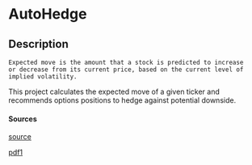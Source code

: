 # AutoHedge

## Description

```
Expected move is the amount that a stock is predicted to increase 
or decrease from its current price, based on the current level of 
implied volatility.
```

This project calculates the expected move of a given ticker and 
recommends options positions to hedge against potential downside.

#### Sources
[source](https://www.tastylive.com/definitions/calculating-expected-move)

[pdf1](https://www.comintel.com/meetup/DanQueen/Original-Talk-2018-05/EARNINGS%20TRADE%20Presentation%20%2020180523%20Final.pdf)

